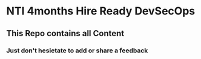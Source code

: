 # NTI 4months Hire Ready DevSecOps
## This Repo contains all Content 
### Just don't hesietate to add or share a feedback 